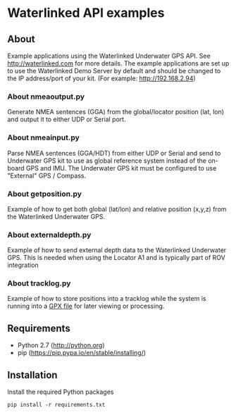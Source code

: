 # Waterlinked API examples

## About

Example applications using the Waterlinked Underwater GPS API. See http://waterlinked.com for more details.
The example applications are set up to use the Waterlinked Demo Server by default and should be changed
to the IP address/port of your kit. (For example: http://192.168.2.94)

### About nmeaoutput.py

Generate NMEA sentences (GGA) from the global/locator position (lat, lon) and output it to either UDP or Serial port.

### About nmeainput.py

Parse NMEA sentences (GGA/HDT) from either UDP or Serial and send to Underwater GPS kit to use as global reference system instead of the on-board
GPS and IMU. The Underwater GPS kit must be configured to use "External" GPS / Compass.

### About getposition.py

Example of how to get both global (lat/lon) and relative position (x,y,z) from the Waterlinked Underwater GPS.

### About externaldepth.py

Example of how to send external depth data to the Waterlinked Underwater GPS. This is needed when
using the Locator A1 and is typically part of ROV integration

### About tracklog.py

Example of how to store positions into a tracklog while the system is running into a [GPX file](https://en.wikipedia.org/wiki/GPS_Exchange_Format) for later viewing or processing.

## Requirements

* Python 2.7 (http://python.org)
* pip (https://pip.pypa.io/en/stable/installing/)

## Installation

Install the required Python packages

```
pip install -r requirements.txt
```

